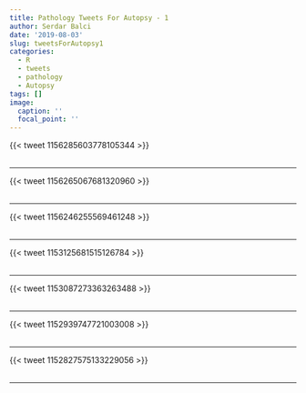 ```yaml
---
title: Pathology Tweets For Autopsy - 1
author: Serdar Balci
date: '2019-08-03'
slug: tweetsForAutopsy1
categories:
  - R
  - tweets
  - pathology
  - Autopsy
tags: []
image:
  caption: ''
  focal_point: ''
---
```



{{< tweet 1156285603778105344 >}}
<br>
<br>
<hr>
{{< tweet 1156265067681320960 >}}
<br>
<br>
<hr>
{{< tweet 1156246255569461248 >}}
<br>
<br>
<hr>
{{< tweet 1153125681515126784 >}}
<br>
<br>
<hr>
{{< tweet 1153087273363263488 >}}
<br>
<br>
<hr>
{{< tweet 1152939747721003008 >}}
<br>
<br>
<hr>
{{< tweet 1152827575133229056 >}}
<br>
<br>
<hr>
